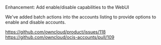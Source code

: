 Enhancement: Add enable/disable capabilities to the WebUI

We've added batch actions into the accounts listing to provide options to enable and disable accounts.

https://github.com/owncloud/product/issues/118
https://github.com/owncloud/ocis-accounts/pull/109
